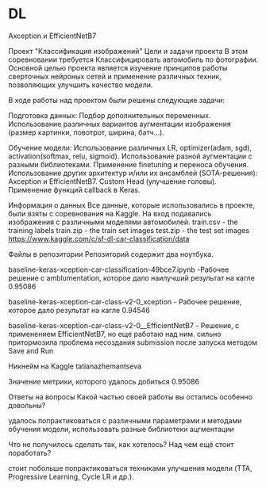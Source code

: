 # DL
Axception и EfficientNetB7

Проект "Классификация изображений"
Цели и задачи проекта
В этом соревновании требуется Классифицировать автомобиль по фотографии.
Основной целью проекта является изучение принципов работы сверточных нейроных сетей и применение различных техник, позволяющих улучшить качество модели.

В ходе работы над проектом были решены следующие задачи:

Подготовка данных:
Подбор дополнительных переменных.
Использование различных вариантов аугментации изображения (размер картинки, повотрот, ширина, батч...).

Обучение модели: 
Использование различных LR, optimizer(adam, sgd), activation(softmax, relu, sigmoid).
Использование разной аугментации с разными библиотеками.
Применение finetuning и переноса обучения.
Использование других архитектур и/или их ансамблей (SOTA-решения): Axception и EfficientNetB7.
Custom Head (улучшение головы).
Применение функций callback в Keras.

Информация о данных
Все данные, которые использовались в проекте, были взяты с соревнования на Kaggle. 
На вход подавались изображения с различными моделями автомобилей.
train.csv - the training labels
train.zip - the train set images
test.zip - the test set images
https://www.kaggle.com/c/sf-dl-car-classification/data

Файлы в репозитории
Репозиторий содержит два ноутбука.

baseline-keras-xception-car-classification-49bce7.ipynb  -Рабочее решение с amblumentation, которое дало наилучший результат на кагле 0.95086

baseline-keras-xception-car-class-v2-0_xception - Рабочее решение, которое дало результат на кагле 0.94546

baseline-keras-xception-car-class-v2-0__EfficientNetB7 - Решение, с применением EfficientNetB7, но еще работаю над ним. сильно притормозила проблема несоздания submission после запуска методом Save and Run


Никнейм на Kaggle
tatianazhemantseva

Значение метрики, которого удалось добиться
0.95086

Ответы на вопросы
Какой частью своей работы вы остались особенно довольны?

удалось попрактиковаться с различными параметрами и методами обучения модели, использовать разные библиотеки ацгментации

Что не получилось сделать так, как хотелось? Над чем ещё стоит поработать?

стоит побольше попрактиковаться техниками улучшения модели  (TTA, Progressive Learning, Cycle LR и др.).
